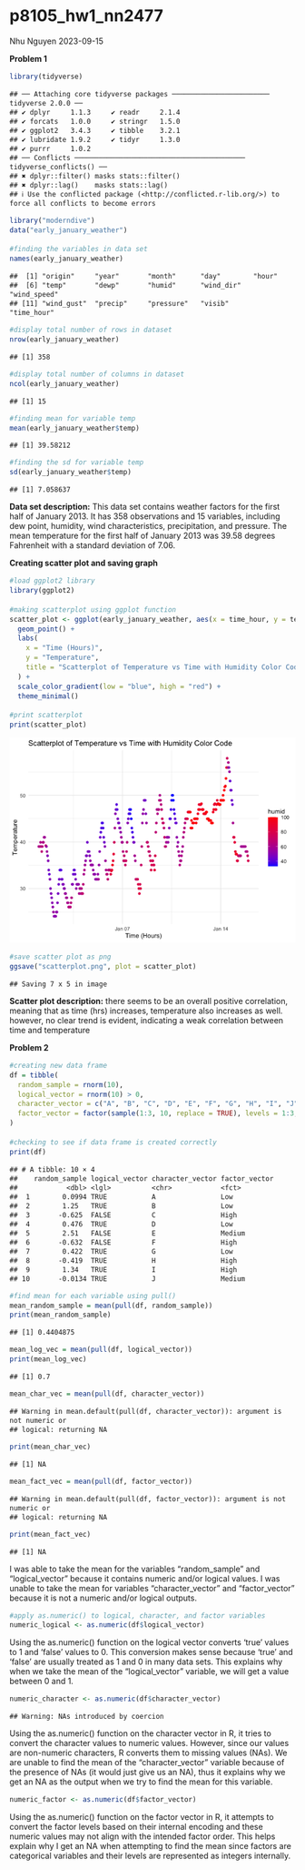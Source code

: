 p8105_hw1_nn2477
================
Nhu Nguyen
2023-09-15

**Problem 1**

``` r
library(tidyverse)
```

    ## ── Attaching core tidyverse packages ──────────────────────── tidyverse 2.0.0 ──
    ## ✔ dplyr     1.1.3     ✔ readr     2.1.4
    ## ✔ forcats   1.0.0     ✔ stringr   1.5.0
    ## ✔ ggplot2   3.4.3     ✔ tibble    3.2.1
    ## ✔ lubridate 1.9.2     ✔ tidyr     1.3.0
    ## ✔ purrr     1.0.2     
    ## ── Conflicts ────────────────────────────────────────── tidyverse_conflicts() ──
    ## ✖ dplyr::filter() masks stats::filter()
    ## ✖ dplyr::lag()    masks stats::lag()
    ## ℹ Use the conflicted package (<http://conflicted.r-lib.org/>) to force all conflicts to become errors

``` r
library("moderndive")
data("early_january_weather")

#finding the variables in data set
names(early_january_weather)
```

    ##  [1] "origin"     "year"       "month"      "day"        "hour"      
    ##  [6] "temp"       "dewp"       "humid"      "wind_dir"   "wind_speed"
    ## [11] "wind_gust"  "precip"     "pressure"   "visib"      "time_hour"

``` r
#display total number of rows in dataset
nrow(early_january_weather)
```

    ## [1] 358

``` r
#display total number of columns in dataset
ncol(early_january_weather)
```

    ## [1] 15

``` r
#finding mean for variable temp
mean(early_january_weather$temp)
```

    ## [1] 39.58212

``` r
#finding the sd for variable temp 
sd(early_january_weather$temp)
```

    ## [1] 7.058637

**Data set description:** This data set contains weather factors for the
first half of January 2013. It has 358 observations and 15 variables,
including dew point, humidity, wind characteristics, precipitation, and
pressure. The mean temperature for the first half of January 2013 was
39.58 degrees Fahrenheit with a standard deviation of 7.06.

**Creating scatter plot and saving graph**

``` r
#load ggplot2 library
library(ggplot2)

#making scatterplot using ggplot function 
scatter_plot <- ggplot(early_january_weather, aes(x = time_hour, y = temp, color = humid)) + 
  geom_point() +
  labs(
    x = "Time (Hours)",
    y = "Temperature",
    title = "Scatterplot of Temperature vs Time with Humidity Color Code"
  ) + 
  scale_color_gradient(low = "blue", high = "red") + 
  theme_minimal()

#print scatterplot 
print(scatter_plot)
```

![](p8105_hw1_nn2477_files/figure-gfm/unnamed-chunk-2-1.png)<!-- -->

``` r
#save scatter plot as png
ggsave("scatterplot.png", plot = scatter_plot)
```

    ## Saving 7 x 5 in image

**Scatter plot description:** there seems to be an overall positive
correlation, meaning that as time (hrs) increases, temperature also
increases as well. however, no clear trend is evident, indicating a weak
correlation between time and temperature

**Problem 2**

``` r
#creating new data frame
df = tibble(
  random_sample = rnorm(10), 
  logical_vector = rnorm(10) > 0, 
  character_vector = c("A", "B", "C", "D", "E", "F", "G", "H", "I", "J"),
  factor_vector = factor(sample(1:3, 10, replace = TRUE), levels = 1:3, labels = c("Low", "Medium", "High"))
)

#checking to see if data frame is created correctly 
print(df)
```

    ## # A tibble: 10 × 4
    ##    random_sample logical_vector character_vector factor_vector
    ##            <dbl> <lgl>          <chr>            <fct>        
    ##  1        0.0994 TRUE           A                Low          
    ##  2        1.25   TRUE           B                Low          
    ##  3       -0.625  FALSE          C                High         
    ##  4        0.476  TRUE           D                Low          
    ##  5        2.51   FALSE          E                Medium       
    ##  6       -0.632  FALSE          F                High         
    ##  7        0.422  TRUE           G                Low          
    ##  8       -0.419  TRUE           H                High         
    ##  9        1.34   TRUE           I                High         
    ## 10       -0.0134 TRUE           J                Medium

``` r
#find mean for each variable using pull()
mean_random_sample = mean(pull(df, random_sample))
print(mean_random_sample)
```

    ## [1] 0.4404875

``` r
mean_log_vec = mean(pull(df, logical_vector))
print(mean_log_vec)
```

    ## [1] 0.7

``` r
mean_char_vec = mean(pull(df, character_vector))
```

    ## Warning in mean.default(pull(df, character_vector)): argument is not numeric or
    ## logical: returning NA

``` r
print(mean_char_vec)
```

    ## [1] NA

``` r
mean_fact_vec = mean(pull(df, factor_vector))
```

    ## Warning in mean.default(pull(df, factor_vector)): argument is not numeric or
    ## logical: returning NA

``` r
print(mean_fact_vec)
```

    ## [1] NA

I was able to take the mean for the variables “random_sample” and
“logical_vector” because it contains numeric and/or logical values. I
was unable to take the mean for variables “character_vector” and
“factor_vector” because it is not a numeric and/or logical outputs.

``` r
#apply as.numeric() to logical, character, and factor variables 
numeric_logical <- as.numeric(df$logical_vector)
```

Using the as.numeric() function on the logical vector converts ‘true’
values to 1 and ‘false’ values to 0. This conversion makes sense because
‘true’ and ‘false’ are usually treated as 1 and 0 in many data sets.
This explains why when we take the mean of the “logical_vector”
variable, we will get a value between 0 and 1.

``` r
numeric_character <- as.numeric(df$character_vector)
```

    ## Warning: NAs introduced by coercion

Using the as.numeric() function on the character vector in R, it tries
to convert the character values to numeric values. However, since our
values are non-numeric characters, R converts them to missing values
(NAs). We are unable to find the mean of the “character_vector” variable
because of the presence of NAs (it would just give us an NA), thus it
explains why we get an NA as the output when we try to find the mean for
this variable.

``` r
numeric_factor <- as.numeric(df$factor_vector)
```

Using the as.numeric() function on the factor vector in R, it attempts
to convert the factor levels based on their internal encoding and these
numeric values may not align with the intended factor order. This helps
explain why I get an NA when attempting to find the mean since factors
are categorical variables and their levels are represented as integers
internally.
